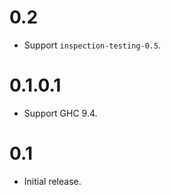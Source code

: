# 0.2

* Support `inspection-testing-0.5`.

# 0.1.0.1

* Support GHC 9.4.

# 0.1

* Initial release.
